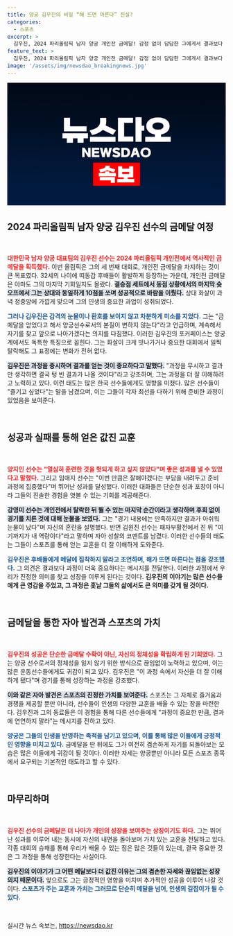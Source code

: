 ```yaml
---
title: 양궁 김우진의 비밀 “해 뜨면 마른다” 진실?
categories:
  - 스포츠
excerpt: >
  김우진, 2024 파리올림픽 남자 양궁 개인전 금메달! 감정 없이 담담한 그에게서 결과보다 과정이 중요하다는 메세지가 퍼진다. 올림픽 역사에 새로운 장을 열며 후배들에게 귀중한 교훈을 남긴 그의 이야기, 지금 확인해 보세요!
feature_text: >
  김우진, 2024 파리올림픽 남자 양궁 개인전 금메달! 감정 없이 담담한 그에게서 결과보다 과정이 중요하다는 메세지가 퍼진다. 올림픽 역사에 새로운 장을 열며 후배들에게 귀중한 교훈을 남긴 그의 이야기, 지금 확인해 보세요!
image: '/assets/img/newsdao_breakingnews.jpg'
---
```


<p><img src="/assets/img/newsdao_breakingnews.jpg" alt="ontimetimes 속보" /></p>

<h2 data-ke-size="size26">2024 파리올림픽 남자 양궁 김우진 선수의 금메달 여정</h2>

<p data-ke-size="size16">&nbsp;</p>

<p><b><span style="color: #ee2323;">대한민국 남자 양궁 대표팀의 김우진 선수는 2024 파리올림픽 개인전에서 역사적인 금메달을 획득했다.</span></b> 이번 올림픽은 그의 세 번째 대회로, 개인전 금메달을 차지하는 것이 큰 목표였다. 32세의 나이에 띠동갑 후배들이 활발하게 등장하는 가운데, 개인전 금메달은 아마도 그의 마지막 기회일지도 몰랐다. <b><span style="background-color: #21538527;">결승점 세트에서 동점 상황에서의 마지막 슛 오프에서 그는 상대와 동일하게 10점을 쏘며 성공적으로 바람을 이뤘다.</span></b> 상대 화살이 과녁 정중앙에 가깝게 맞으며 그의 인생의 중요한 과업이 성취되었다. </p>

<p><b><span style="color: #1a5490;">그러나 김우진은 감격의 눈물이나 환호를 보이지 않고 차분하게 미소를 지었다.</span></b> 그는 "금메달을 얻었다고 해서 양궁선수로서의 본질이 변하지 않는다"라고 언급하며, 계속해서 자기를 찾고 앞으로 나아가겠다는 의지를 다짐했다. 이러한 김우진의 포커페이스는 양궁계에서도 독특한 특징으로 꼽힌다. 그는 화살이 크게 빗나가거나 중요한 대회에서 일찍 탈락해도 그 표정에는 변화가 전혀 없다. </p>

<p><b><span style="background-color: #21538527;">김우진은 과정을 중시하며 결과를 얻는 것이 중요하다고 말했다.</span></b> "과정을 무시하고 결과만 생각하면 결국 텅 빈 결과가 나올 것이다"라고 강조하며, 그는 과정을 더 잘 이해하려고 노력하고 있다. 이런 태도는 많은 한국 선수들에게도 영향을 미쳤다. 많은 선수들이 "즐기고 싶었다"는 말을 남겼으며, 이는 그들이 각자 최선을 다하기 위해 준비한 과정이 있었음을 보여준다. </p>

<p data-ke-size="size16">&nbsp;</p>

<h2 data-ke-size="size26">성공과 실패를 통해 얻은 값진 교훈</h2>

<p data-ke-size="size16">&nbsp;</p>

<p><b><span style="color: #ee2323;">양지인 선수는 "열심히 훈련한 것을 헛되게 하고 싶지 않았다"며 좋은 성과를 낼 수 있었다고 말했다.</span></b> 그리고 임애지 선수는 "이번 만큼은 잘해야겠다는 부담을 내려두고 준비 과정에 집중했다"며 뛰어난 성과를 달성했다. 이러한 대화들은 단순한 성과 포장이 아니라 그들의 진솔한 경험을 엿볼 수 있는 기회를 제공해준다. </p>

<p><b><span style="background-color: #21538527;">강영미 선수는 개인전에서 탈락한 뒤 뛸 수 있는 마지막 순간이라고 생각하며 후회 없이 경기를 치른 것에 대해 눈물을 보였다.</span></b> 그는 "경기 내용에는 만족하지만 결과가 아쉬워 눈물이 났다"며 자신의 혼란을 설명했다. 반면 김원진 선수는 패자부활전에서 진 뒤 "여기까지가 내 역량이다"라고 말하며 자아 성찰의 코멘트를 남겼다. 이러한 선수들의 태도는 그들이 스포츠를 통해 얻는 교훈을 더 잘 이해하게 도와준다.</p>

<p><b><span style="color: #1a5490;">김우진은 후배들에게 메달에 집착하지 말라고 조언하며, 해가 뜨면 마른다는 점을 강조했다.</span></b> 그 의견은 결과보다 과정이 더욱 중요하다는 메시지를 전달한다. 이러한 과정에서 우리가 진정한 의미를 찾고 성장을 이루게 된다는 것이다. <b>김우진의 이야기는 많은 선수들에게 큰 영감을 주었고, 그 과정은 훗날 그들의 삶에서도 큰 의미를 갖게 될 것이다.</b></p>

<p data-ke-size="size16">&nbsp;</p>

<h2 data-ke-size="size26">금메달을 통한 자아 발견과 스포츠의 가치</h2>

<p data-ke-size="size16">&nbsp;</p>

<p><b><span style="color: #ee2323;">김우진의 성공은 단순한 금메달 수확이 아닌, 자신의 정체성을 확립하게 된 기회였다.</span></b> 그는 양궁 선수로서의 정체성을 잃지 않기 위한 방식으로 끊임없이 노력하고 있으며, 이는 많은 운동선수들에게도 귀감이 되고 있다. 김우진은 "이 과정 속에서 자신을 더 잘 이해하게 됐다"며 경기를 통해 성장하는 과정을 강조했다. </p>

<p><b><span style="background-color: #21538527;">이와 같은 자아 발견은 스포츠의 진정한 가치를 보여준다.</span></b> 스포츠는 그 자체로 즐거움과 경쟁을 제공할 뿐만 아니라, 선수들이 인생의 다양한 교훈을 배울 수 있는 장을 마련한다. 김우진과 그의 동료들은 이 경험을 통해 다른 선수들에게 "과정이 중요한 만큼, 결과에 연연하지 말라"는 메시지를 전하고 있다. </p>

<p><b><span style="color: #1a5490;">양궁은 그들의 인생을 반영하는 족적을 남기고 있으며, 이를 통해 많은 이들에게 긍정적인 영향을 미치고 있다.</span></b> 금메달을 딴 뒤에도 그가 여전히 겸손하게 자기를 되돌아보는 모습은 많은 이들에게 귀감이 될 것이다. 이러한 자세는 양궁뿐만 아니라 모든 스포츠 종목에서 요구되는 기본적인 태도라고 할 수 있다.</p>

<p data-ke-size="size16">&nbsp;</p>

<h2 data-ke-size="size26">마무리하며</h2>

<p data-ke-size="size16">&nbsp;</p>

<p><b><span style="color: #ee2323;">김우진 선수의 금메달은 더 나아가 개인의 성장을 보여주는 상징이기도 하다.</span></b> 그는 뛰어난 성과를 이루어 내는 동시에 자신의 내면을 돌아보며 가치 있는 교훈을 전달하고 있다. 각종 대회의 승패를 통해 우리가 배울 수 있는 점은 많은 것들이 있는데, 결국 중요한 것은 그 과정을 통해 성장한다는 사실이다. </p>

<p><b><span style="background-color: #21538527;">김우진의 이야기가 그 어떤 메달보다 더 값진 이유는 그의 겸손한 자세와 끊임없는 성장 의지 때문이다.</span></b> 앞으로도 그는 긍정적인 영향을 미치며 추가적인 성공을 이루어 나갈 것이다. <b><span style="color: #1a5490;">스포츠가 주는 교훈과 가치는 그러므로 단순히 메달을 넘어, 인생의 길잡이가 될 수 있다.</span></b> </p>

<p data-ke-size="size16">&nbsp;</p>
실시간 뉴스 속보는, <a href="https://newsdao.kr" rel="dofollow">https://newsdao.kr</a>


